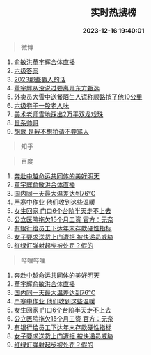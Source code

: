 <div align="center"><h2>实时热搜榜</h2><h4>2023-12-16 19:40:01</h4></div>

> 微博  

1. [俞敏洪董宇辉合体直播](https://s.weibo.com/weibo?q=%23%E4%BF%9E%E6%95%8F%E6%B4%AA%E8%91%A3%E5%AE%87%E8%BE%89%E5%90%88%E4%BD%93%E7%9B%B4%E6%92%AD%23&t=31&band_rank=1&Refer=top)<br />
2. [六级答案](https://s.weibo.com/weibo?q=%E5%85%AD%E7%BA%A7%E7%AD%94%E6%A1%88&t=31&band_rank=2&Refer=top)<br />
3. [2023那些戳人的话](https://s.weibo.com/weibo?q=%232023%E9%82%A3%E4%BA%9B%E6%88%B3%E4%BA%BA%E7%9A%84%E8%AF%9D%23&t=31&band_rank=3&Refer=top)<br />
4. [董宇辉从没说过要离开东方甄选](https://s.weibo.com/weibo?q=%23%E8%91%A3%E5%AE%87%E8%BE%89%E4%BB%8E%E6%B2%A1%E8%AF%B4%E8%BF%87%E8%A6%81%E7%A6%BB%E5%BC%80%E4%B8%9C%E6%96%B9%E7%94%84%E9%80%89%23&t=31&band_rank=4&Refer=top)<br />
5. [外卖员大雪中送餐陌生人谎称顺路捎了他10公里](https://s.weibo.com/weibo?q=%23%E5%A4%96%E5%8D%96%E5%91%98%E5%A4%A7%E9%9B%AA%E4%B8%AD%E9%80%81%E9%A4%90%E9%99%8C%E7%94%9F%E4%BA%BA%E8%B0%8E%E7%A7%B0%E9%A1%BA%E8%B7%AF%E6%8D%8E%E4%BA%86%E4%BB%9610%E5%85%AC%E9%87%8C%23&t=31&band_rank=5&Refer=top)<br />
6. [六级卷子一股老人味](https://s.weibo.com/weibo?q=%E5%85%AD%E7%BA%A7%E5%8D%B7%E5%AD%90%E4%B8%80%E8%82%A1%E8%80%81%E4%BA%BA%E5%91%B3&t=31&band_rank=6&Refer=top)<br />
7. [美术老师雪地踩出2万平双龙戏珠](https://s.weibo.com/weibo?q=%23%E7%BE%8E%E6%9C%AF%E8%80%81%E5%B8%88%E9%9B%AA%E5%9C%B0%E8%B8%A9%E5%87%BA2%E4%B8%87%E5%B9%B3%E5%8F%8C%E9%BE%99%E6%88%8F%E7%8F%A0%23&t=31&band_rank=7&Refer=top)<br />
8. [鼠系帅哥](https://s.weibo.com/weibo?q=%E9%BC%A0%E7%B3%BB%E5%B8%85%E5%93%A5&t=31&band_rank=8&Refer=top)<br />
9. [胡歌 是我不想拍请不要骂人](https://s.weibo.com/weibo?q=%E8%83%A1%E6%AD%8C%20%E6%98%AF%E6%88%91%E4%B8%8D%E6%83%B3%E6%8B%8D%E8%AF%B7%E4%B8%8D%E8%A6%81%E9%AA%82%E4%BA%BA&t=31&band_rank=9&Refer=top)<br />

> 知乎  


> 百度  

1. [奔赴中越命运共同体的美好明天](https://www.baidu.com/s?wd=%E5%A5%94%E8%B5%B4%E4%B8%AD%E8%B6%8A%E5%91%BD%E8%BF%90%E5%85%B1%E5%90%8C%E4%BD%93%E7%9A%84%E7%BE%8E%E5%A5%BD%E6%98%8E%E5%A4%A9&sa=fyb_news&rsv_dl=fyb_news)<br />
2. [董宇辉俞敏洪合体直播](https://www.baidu.com/s?wd=%E8%91%A3%E5%AE%87%E8%BE%89%E4%BF%9E%E6%95%8F%E6%B4%AA%E5%90%88%E4%BD%93%E7%9B%B4%E6%92%AD&sa=fyb_news&rsv_dl=fyb_news)<br />
3. [国内同一天最大温差达到76℃](https://www.baidu.com/s?wd=%E5%9B%BD%E5%86%85%E5%90%8C%E4%B8%80%E5%A4%A9%E6%9C%80%E5%A4%A7%E6%B8%A9%E5%B7%AE%E8%BE%BE%E5%88%B076%E2%84%83&sa=fyb_news&rsv_dl=fyb_news)<br />
4. [严寒中作业 他们收到这些温暖](https://www.baidu.com/s?wd=%E4%B8%A5%E5%AF%92%E4%B8%AD%E4%BD%9C%E4%B8%9A+%E4%BB%96%E4%BB%AC%E6%94%B6%E5%88%B0%E8%BF%99%E4%BA%9B%E6%B8%A9%E6%9A%96&sa=fyb_news&rsv_dl=fyb_news)<br />
5. [女生回家 门口6个台阶半天走不上去](https://www.baidu.com/s?wd=%E5%A5%B3%E7%94%9F%E5%9B%9E%E5%AE%B6+%E9%97%A8%E5%8F%A36%E4%B8%AA%E5%8F%B0%E9%98%B6%E5%8D%8A%E5%A4%A9%E8%B5%B0%E4%B8%8D%E4%B8%8A%E5%8E%BB&sa=fyb_news&rsv_dl=fyb_news)<br />
6. [公立医院拖欠15个月工资 官方：无奈](https://www.baidu.com/s?wd=%E5%85%AC%E7%AB%8B%E5%8C%BB%E9%99%A2%E6%8B%96%E6%AC%A015%E4%B8%AA%E6%9C%88%E5%B7%A5%E8%B5%84+%E5%AE%98%E6%96%B9%EF%BC%9A%E6%97%A0%E5%A5%88&sa=fyb_news&rsv_dl=fyb_news)<br />
7. [有银行给员工下达年末存款硬性指标](https://www.baidu.com/s?wd=%E6%9C%89%E9%93%B6%E8%A1%8C%E7%BB%99%E5%91%98%E5%B7%A5%E4%B8%8B%E8%BE%BE%E5%B9%B4%E6%9C%AB%E5%AD%98%E6%AC%BE%E7%A1%AC%E6%80%A7%E6%8C%87%E6%A0%87&sa=fyb_news&rsv_dl=fyb_news)<br />
8. [女子要求送货上门遭拒 被快递员威胁](https://www.baidu.com/s?wd=%E5%A5%B3%E5%AD%90%E8%A6%81%E6%B1%82%E9%80%81%E8%B4%A7%E4%B8%8A%E9%97%A8%E9%81%AD%E6%8B%92+%E8%A2%AB%E5%BF%AB%E9%80%92%E5%91%98%E5%A8%81%E8%83%81&sa=fyb_news&rsv_dl=fyb_news)<br />
9. [红绿灯弹射起步被处罚？假的](https://www.baidu.com/s?wd=%E7%BA%A2%E7%BB%BF%E7%81%AF%E5%BC%B9%E5%B0%84%E8%B5%B7%E6%AD%A5%E8%A2%AB%E5%A4%84%E7%BD%9A%EF%BC%9F%E5%81%87%E7%9A%84&sa=fyb_news&rsv_dl=fyb_news)<br />

> 哔哩哔哩  

1. [奔赴中越命运共同体的美好明天](https://www.baidu.com/s?wd=%E5%A5%94%E8%B5%B4%E4%B8%AD%E8%B6%8A%E5%91%BD%E8%BF%90%E5%85%B1%E5%90%8C%E4%BD%93%E7%9A%84%E7%BE%8E%E5%A5%BD%E6%98%8E%E5%A4%A9&sa=fyb_news&rsv_dl=fyb_news)<br />
2. [董宇辉俞敏洪合体直播](https://www.baidu.com/s?wd=%E8%91%A3%E5%AE%87%E8%BE%89%E4%BF%9E%E6%95%8F%E6%B4%AA%E5%90%88%E4%BD%93%E7%9B%B4%E6%92%AD&sa=fyb_news&rsv_dl=fyb_news)<br />
3. [国内同一天最大温差达到76℃](https://www.baidu.com/s?wd=%E5%9B%BD%E5%86%85%E5%90%8C%E4%B8%80%E5%A4%A9%E6%9C%80%E5%A4%A7%E6%B8%A9%E5%B7%AE%E8%BE%BE%E5%88%B076%E2%84%83&sa=fyb_news&rsv_dl=fyb_news)<br />
4. [严寒中作业 他们收到这些温暖](https://www.baidu.com/s?wd=%E4%B8%A5%E5%AF%92%E4%B8%AD%E4%BD%9C%E4%B8%9A+%E4%BB%96%E4%BB%AC%E6%94%B6%E5%88%B0%E8%BF%99%E4%BA%9B%E6%B8%A9%E6%9A%96&sa=fyb_news&rsv_dl=fyb_news)<br />
5. [女生回家 门口6个台阶半天走不上去](https://www.baidu.com/s?wd=%E5%A5%B3%E7%94%9F%E5%9B%9E%E5%AE%B6+%E9%97%A8%E5%8F%A36%E4%B8%AA%E5%8F%B0%E9%98%B6%E5%8D%8A%E5%A4%A9%E8%B5%B0%E4%B8%8D%E4%B8%8A%E5%8E%BB&sa=fyb_news&rsv_dl=fyb_news)<br />
6. [公立医院拖欠15个月工资 官方：无奈](https://www.baidu.com/s?wd=%E5%85%AC%E7%AB%8B%E5%8C%BB%E9%99%A2%E6%8B%96%E6%AC%A015%E4%B8%AA%E6%9C%88%E5%B7%A5%E8%B5%84+%E5%AE%98%E6%96%B9%EF%BC%9A%E6%97%A0%E5%A5%88&sa=fyb_news&rsv_dl=fyb_news)<br />
7. [有银行给员工下达年末存款硬性指标](https://www.baidu.com/s?wd=%E6%9C%89%E9%93%B6%E8%A1%8C%E7%BB%99%E5%91%98%E5%B7%A5%E4%B8%8B%E8%BE%BE%E5%B9%B4%E6%9C%AB%E5%AD%98%E6%AC%BE%E7%A1%AC%E6%80%A7%E6%8C%87%E6%A0%87&sa=fyb_news&rsv_dl=fyb_news)<br />
8. [女子要求送货上门遭拒 被快递员威胁](https://www.baidu.com/s?wd=%E5%A5%B3%E5%AD%90%E8%A6%81%E6%B1%82%E9%80%81%E8%B4%A7%E4%B8%8A%E9%97%A8%E9%81%AD%E6%8B%92+%E8%A2%AB%E5%BF%AB%E9%80%92%E5%91%98%E5%A8%81%E8%83%81&sa=fyb_news&rsv_dl=fyb_news)<br />
9. [红绿灯弹射起步被处罚？假的](https://www.baidu.com/s?wd=%E7%BA%A2%E7%BB%BF%E7%81%AF%E5%BC%B9%E5%B0%84%E8%B5%B7%E6%AD%A5%E8%A2%AB%E5%A4%84%E7%BD%9A%EF%BC%9F%E5%81%87%E7%9A%84&sa=fyb_news&rsv_dl=fyb_news)<br />

